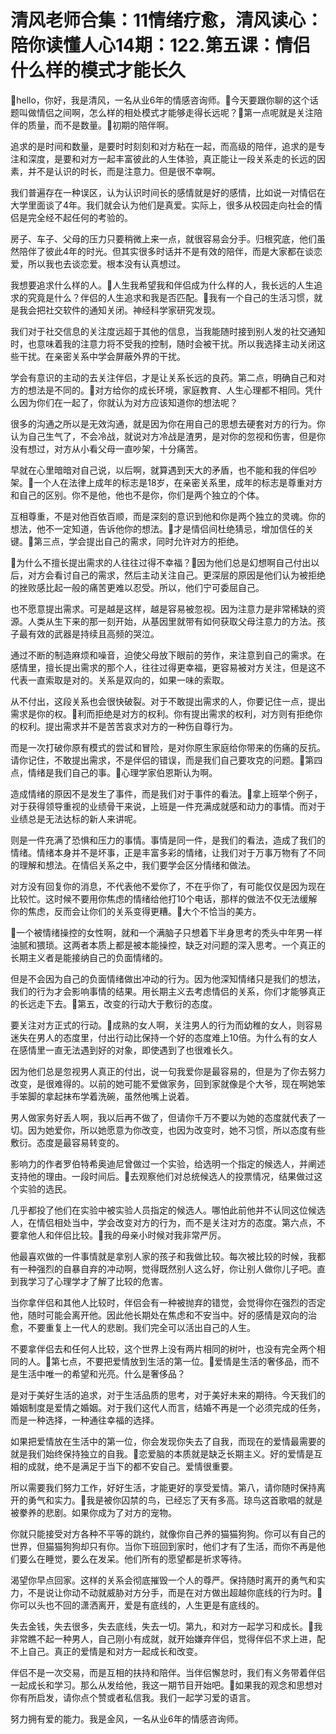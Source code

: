 # 清风老师合集：11情绪疗愈，清风读心：陪你读懂人心14期：122.第五课：情侣什么样的模式才能长久

🎼hello，你好，我是清风，一名从业6年的情感咨询师。🎼今天要跟你聊的这个话题叫做情侣之间啊，怎么样的相处模式才能够走得长远呢？🎼第一点呢就是关注陪伴的质量，而不是数量。🎼初期的陪伴啊。

追求的是时间和数量，是要时时刻刻和对方粘在一起，而高级的陪伴，追求的是专注和深度，是要和对方一起丰富彼此的人生体验，真正能让一段关系走的长远的因素，并不是认识的时长，而是注意力。但是很不幸啊。

我们普遍存在一种误区，认为认识时间长的感情就是好的感情，比如说一对情侣在大学里面谈了4年。我们就会认为他们是真爱。实际上，很多从校园走向社会的情侣是完全经不起任何的考验的。

房子、车子、父母的压力只要稍微上来一点，就很容易会分手。归根究底，他们虽然陪伴了彼此4年的时光。但其实很多时话并不是有效的陪伴，而是大家都在谈恋爱，所以我也去谈恋爱。根本没有认真想过。

我想要追求什么样的人。🎼人生我希望我和伴侣成为什么样的人，我长远的人生追求的究竟是什么？伴侣的人生追求和我是否匹配。🎼我有一个自己的生活习惯，就是我会把社交软件的通知关闭。神经科学家研究发现。

我们对于社交信息的关注度远超于其他的信息，当我能随时接到别人发的社交通知时，也意味着我的注意力将不受我的控制，随时会被干扰。所以我选择主动关闭这些干扰。在亲密关系中学会屏蔽外界的干扰。

学会有意识的主动的去关注伴侣，才是让关系长远的良药。第二点，明确自己和对方的想法是不同的。🎼对方给你的成长环境，家庭教育、人生心理都不相同。凭什么因为你们在一起了，你就认为对方应该知道你的想法呢？

很多的沟通之所以是无效沟通，就是因为你在用自己的思想去硬套对方的行为。你认为自己生气了，不会冷战，就说对方冷战是渣男，是对你的忽视和伤害，但是你没有想过，对方从小看父母一直吵架，十分痛苦。

早就在心里暗暗对自己说，以后啊，就算遇到天大的矛盾，也不能和我的伴侣吵架。🎼一个人在法律上成年的标志是18岁，在亲密关系里，成年的标志是尊重对方和自己的区别。你不是他，他也不是你，你们是两个独立的个体。

互相尊重，不是对他百依百顺，而是深刻的意识到他和你是两个独立的灵魂。你的想法，他不一定知道，告诉他你的想法。🎼才是情侣间杜绝猜忌，增加信任的关键。🎼第三点，学会提出自己的需求，同时允许对方的拒绝。

🎼为什么不擅长提出需求的人往往过得不幸福？🎼因为他们总是幻想啊自己付出以后，对方会看讨自己的需求，然后主动关注自己。更深层的原因是他们认为被拒绝的挫败感比起一般的痛苦更难以忍受。所以，他们宁可委屈自己。

也不愿意提出需求。可是越是这样，越是容易被忽视。因为注意力是非常稀缺的资源。人类从生下来的那一刻开始，从基因里就带有如何获取父母注意力的方法。孩子最有效的武器是持续且高频的哭泣。

通过不断的制造麻烦和噪音，迫使父母放下眼前的劳作，来注意到自己的需求。在感情里，擅长提出需求的那个人，往往过得更幸福，更容易被对方关注，但是这不代表一直索取是对的。关系是双向的，如果一味的索取。

从不付出，这段关系也会很快破裂。对于不敢提出需求的人，你要记住一点，提出需求是你的权。🎼利而拒绝是对方的权利。你有提出需求的权利，对方则有拒绝你的权利。提出需求并不是苦苦哀求对方的一种伤自尊行为。

而是一次打破你原有模式的尝试和冒险，是对你原生家庭给你带来的伤痛的反抗。请你记住，不敢提出需求，不是伴侣的错误，而是我们自己要攻克的问题。🎼第四点，情绪是我们自己的事。🎼心理学家伯恩斯认为啊。

造成情绪的原因不是发生了事件，而是我们对于事件的看法。🎼拿上班举个例子，对于获得领导重视的业绩骨干来说，上班是一件充满成就感和动力的事情。而对于业绩总是无法达标的新人来讲呢。

则是一件充满了恐惧和压力的事情。事情是同一件，是我们的看法，造成了我们的情绪。情绪本身并不是坏事，正是丰富多彩的情绪，让我们对于万事万物有了不同的理解和想法。在情侣关系之中，我们要学会区分情绪和做法。

对方没有回复你的消息，不代表他不爱你了，不在乎你了，有可能仅仅是因为现在比较忙。这时候不要用你焦虑的情绪给他打10个电话，那样的做法不仅无法缓解你的焦虑，反而会让你们的关系变得更糟。🎼大个不恰当的美方。

🎼一个被情绪操控的女性啊，就和一个满脑子只想着下半身思考的秃头中年男一样油腻和猥琐。这两者本质上都是被本能操控，缺乏对问题的深入思考。一个真正的长期主义者是能接纳自己的负面情绪的。

但是不会因为自己的负面情绪做出冲动的行为。因为他深知情绪只是我们的想法，我们的行为才会影响事情的结果。用长期主义去考虑情侣的关系，你们才能够真正的长远走下去。🎼第五，改变的行动大于敷衍的态度。

要关注对方正式的行动。🎼成熟的女人啊，关注男人的行为而幼稚的女人，则容易迷失在男人的态度里，付出行动比保持一个好的态度难上10倍。为什么有的女人在感情里一直无法遇到好的对象，即使遇到了也很难长久。

因为他们总是忽视男人真正的付出，说一句我爱你是最容易的，但是为了你去努力改变，是很难得的。以前的她可能不爱做家务，回到家就像是个大爷，现在啊她笨手笨脚的拿起抹布学着洗碗，虽然他嘴上说着。

男人做家务好丢人啊，我以后再不做了，但请你千万不要以为她的态度就代表了一切。因为她爱你，所以她愿意为你改变，也因为改变时，她不习惯，所以态度有些敷衍。态度是最容易转变的。

影响力的作者罗伯特希奥迪尼曾做过一个实验，给选明一个指定的候选人，并阐述支持他的理由。一段时间后。🎼去观察他们对总统候选人的投票情况，结果做过这个实验的选民。

几乎都投了他们在实验中被实验人员指定的候选人。哪怕此前他并不认同这位候选人，在情侣相处当中，学会改变对方的行为，而不是关注对方的态度。第六点，不要拿他人和伴侣比较。🎼我的母亲小时候对我非常严厉。

他最喜欢做的一件事情就是拿别人家的孩子和我做比较。每次被比较的时候，我都有一种强烈的自暴自弃的冲动啊，觉得既然别人这么好，你让别人做你儿子吧。直到我学习了心理学才了解了比较的危害。

当你拿伴侣和其他人比较时，伴侣会有一种被抛弃的错觉，会觉得你在强烈的否定他，随时可能会离开他。因此他长期处在焦虑和不安当中。好的感情是双向的治愈，不要重复上一代人的悲剧。我们完全可以活出自己的人生。

不要拿伴侣去和任何人比较，这个世界上没有两片相同的树叶，也没有完全两个相同的人。🎼第七点，不要把爱情放到生活的第一位。🎼爱情是生活的奢侈品，而不是生活中唯一的希望和光亮。什么是奢侈品？

是对于美好生活的追求，对于生活品质的思考，对于美好未来的期待。今天我们的婚姻制度是爱情之婚姻。对于我们这代人而言，结婚不再是一个必须完成的任务，而是一种选择，一种通往幸福的选择。

如果把爱情放在生活中的第一位，你会发现你失去了自我，而现在的爱情最需要的就是我们始终保持独立的自我。🎼恋爱脑的本质就是缺乏长期主义。好的爱情是互相的成就，绝不是满足于当下的都不安自己。爱情很重要。

所以需要我们努力工作，好好生活，才能更好的享受爱情。第八，请你随时保持离开的勇气和实力。🎼我是被你囚禁的鸟，已经忘了天有多高。琼鸟这首歌唱的就是被豢养的悲剧。如果你成为了对方的宠物。

你就只能接受对方各种不平等的跳约，就像你自己养的猫猫狗狗。你可以有自己的世界，但猫猫狗狗却只有你。当你下班回到家时，他们才有了生活，而你不再是他们要么在睡觉，要么在发呆。他们所有的愿望都是祈求等待。

渴望你早点回家。这样的关系会彻底摧毁一个人的尊严。保持随时离开的勇气和实力，不是说让你动不动就威胁对方分手，而是在对方做出超越你底线的行为时。🎼你可以头也不回的潇洒离开，爱是有底线的，人生更是有底线的。

失去金钱，失去很多，失去底线，失去一切。第九，和对方一起学习和成长。🎼我非常瞧不起一种男人，自己刚小有成就，就开始嫌弃伴侣，觉得伴侣不求上进，配不上自己。真正的爱情是和对方一起成长和改变。

伴侣不是一次交易，而是互相的扶持和陪伴。当伴侣懈怠时，我们有义务带着伴侣一起成长和学习。那么从发给他，我这一期节目开始吧。🎼如果我的观念和思想对你有所启发，请你点个赞或者私信我。我们一起学习爱的语言。

努力拥有爱的能力。我是金风，一名从业6年的情感咨询师。